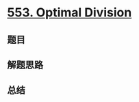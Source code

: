 # [553. Optimal Division](https://leetcode.com/problems/optimal-division/)

## 题目


## 解题思路


## 总结


